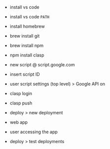 - install vs code
- install vs code `PATH`
- install homebrew

- brew install git

- brew install npm
- npm install clasp

- new script @ script.google.com
- insert script ID

- user script settings (top level) > Google API on
- clasp login
- clasp push

- deploy > new deployment
- web app
- user accessing the app

- deploy > test deployments
